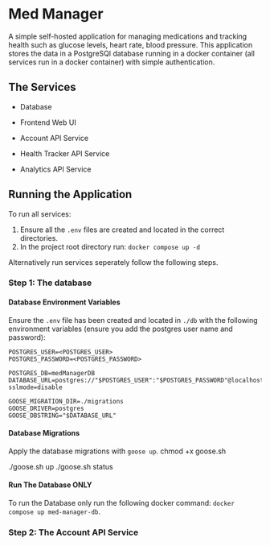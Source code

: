 # Med Manager

A simple self-hosted application for managing medications and tracking health such as glucose levels, heart rate, blood pressure.
This application stores the data in a PostgreSQl database running in a docker container (all services run in a docker container) with simple authentication.

## The Services
- Database

- Frontend Web UI

- Account API Service
- Health Tracker API Service
- Analytics API Service

## Running the Application
To run all services:
1. Ensure all the `.env` files are created and located in the correct directories.
2. In the project root directory run: `docker compose up -d`

Alternatively run services seperately follow the following steps.

### Step 1: The database
#### Database Environment Variables
Ensure the `.env` file has been created and located in `./db` with the following environment variables (ensure you add the postgres user name and password):

```
POSTGRES_USER=<POSTGRES_USER>
POSTGRES_PASSWORD=<POSTGRES_PASSWORD>

POSTGRES_DB=medManagerDB
DATABASE_URL=postgres://"$POSTGRES_USER":"$POSTGRES_PASSWORD"@localhost/"$POSTGRES_DB"?sslmode=disable

GOOSE_MIGRATION_DIR=./migrations
GOOSE_DRIVER=postgres
GOOSE_DBSTRING="$DATABASE_URL"
```

#### Database Migrations
Apply the database migrations with `goose up`.
chmod +x goose.sh

./goose.sh up
./goose.sh status

#### Run The Database ONLY
To run the Database only run the following docker command: `docker compose up med-manager-db`.

### Step 2: The Account API Service

